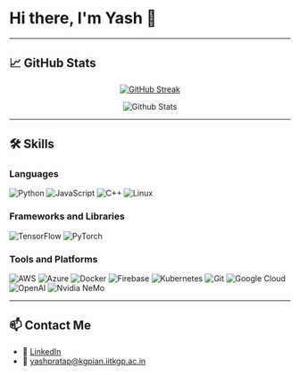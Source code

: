 # Hi there, I'm Yash 👋
---

## 📈 GitHub Stats

<p align="center">
  <a href="https://git.io/streak-stats">
    <img src="https://streak-stats.demolab.com/?user=pratapyash&theme=dark" alt="GitHub Streak" />
  </a>
</p>

<p align="center">
  <img src="https://github-readme-stats-6e5r.vercel.app/api?username=pratapyash&rank_icon=github&show_icons=true&hide=stars,contribs&include_all_commits=true&count_private=true&role=OWNER,ORGANIZATION_MEMBER,COLLABORATOR&theme=dark#gh-dark-mode-only&show=prs_merged,prs_merged_percentage" alt="Github Stats" />
</p>

<!---
<p align="center">
  <img src="https://github-readme-stats.vercel.app/api/top-langs/?username=pratapyash&layout=compact&hide=jupyter%20notebook,c%2B%2B,HTML,CSS&count_private=true&role=OWNER,ORGANIZATION_MEMBER,COLLABORATOR&theme=dark#gh-dark-mode-only" alt="Top Langs" />
</p>
-->

---

## 🛠️ Skills

### Languages
![Python](https://img.shields.io/badge/-Python-3776AB?style=flat&logo=python&logoColor=white)
![JavaScript](https://img.shields.io/badge/-JavaScript-EDD222?style=flat&logo=javascript&logoColor=white)
![C++](https://img.shields.io/badge/-C++-00599C?style=flat&logo=cplusplus&logoColor=white)
![Linux](https://img.shields.io/badge/Linux-FCC624?style=flat&logo=linux&logoColor=black)

### Frameworks and Libraries
![TensorFlow](https://img.shields.io/badge/-TensorFlow-FF6F00?style=flat&logo=tensorflow&logoColor=white)
![PyTorch](https://img.shields.io/badge/-PyTorch-EE4C2C?style=flat&logo=pytorch&logoColor=white)

### Tools and Platforms
![AWS](https://img.shields.io/badge/-AWS-232F3E?style=flat&logo=amazon-aws&logoColor=white)
![Azure](https://img.shields.io/badge/azure-%230072C6.svg?style=flat&logo=microsoftazure&logoColor=white)
![Docker](https://img.shields.io/badge/-Docker-2496ED?style=flat&logo=docker&logoColor=white)
![Firebase](https://img.shields.io/badge/firebase-ffcd34?style=flat&logo=firebase&logoColor=a08021)
![Kubernetes](https://img.shields.io/badge/-Kubernetes-326CE5?style=flat&logo=kubernetes&logoColor=white)
![Git](https://img.shields.io/badge/-Git-F05032?style=flat&logo=git&logoColor=white)
![Google Cloud](https://img.shields.io/badge/-Google%20Cloud-4285F4?style=flat&logo=google-cloud&logoColor=white)
![OpenAI](https://img.shields.io/badge/-OpenAI-412991?style=flat&logo=openai&logoColor=white)
![Nvidia NeMo](https://img.shields.io/badge/-Nvidia%20NeMo-76B900?style=flat&logo=nvidia&logoColor=white)

---

## 📫 Contact Me

- 💼 [LinkedIn](https://www.linkedin.com/in/pratap-yash)
- 📧 yashpratap@kgpian.iitkgp.ac.in
